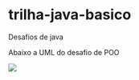 # trilha-java-basico
Desafios de java

Abaixo a UML do desafio de POO

[![](https://mermaid.ink/img/pako:eNptks1uwjAMx18lyqnT4AWqXdB22WEIwbRTLyYxrbU0rtwEbTDefSmUUtblkjj5Oz9_HbVhizrXxkHbvhCUAnXhi7DGRtjGwPIWWzLg1NPPfK5oVbHHTrBoQNBV_I4Od-zJ8F_FEvZYgmV59QHFY7gXqLTOVDVhHS-vSj0GNiDZw2A3ENu7izbhDbGH3jfbBCFfqvps9brTmDYN_IZzVKbf-y98rFH4hoKA3uIYTsmbQJ5ZBIk_-JD9B5zU4cbDL9qSrKAkP0QexY2Yli7ZLXkPiy1k43AiODrA1f2K1jOd4q6BbGrrGVXoUGGNhc7T0YJ8FrrwnQ5SzTff3ug8SMSZFo5lpfMduDZZsbEp5X4mhlu01DWqn5puO_0C5nrB5w?type=png)](https://mermaid.live/edit#pako:eNptks1uwjAMx18lyqnT4AWqXdB22WEIwbRTLyYxrbU0rtwEbTDefSmUUtblkjj5Oz9_HbVhizrXxkHbvhCUAnXhi7DGRtjGwPIWWzLg1NPPfK5oVbHHTrBoQNBV_I4Od-zJ8F_FEvZYgmV59QHFY7gXqLTOVDVhHS-vSj0GNiDZw2A3ENu7izbhDbGH3jfbBCFfqvps9brTmDYN_IZzVKbf-y98rFH4hoKA3uIYTsmbQJ5ZBIk_-JD9B5zU4cbDL9qSrKAkP0QexY2Yli7ZLXkPiy1k43AiODrA1f2K1jOd4q6BbGrrGVXoUGGNhc7T0YJ8FrrwnQ5SzTff3ug8SMSZFo5lpfMduDZZsbEp5X4mhlu01DWqn5puO_0C5nrB5w)